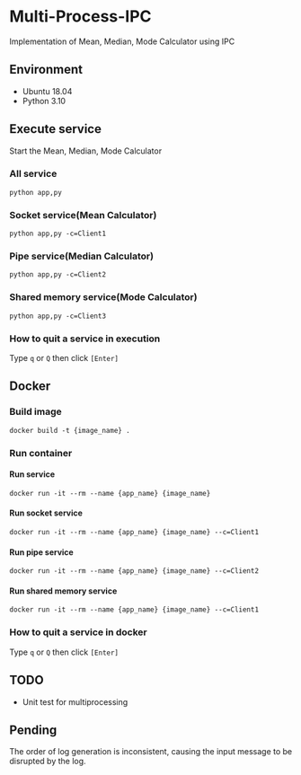 # Multi-Process-IPC
Implementation of Mean, Median, Mode Calculator using IPC

## Environment
* Ubuntu 18.04
* Python 3.10

## Execute service
Start the Mean, Median, Mode Calculator
### All service
`python app,py`

### Socket service(Mean Calculator)
`python app,py -c=Client1`

### Pipe service(Median Calculator)
`python app,py -c=Client2`

### Shared memory service(Mode Calculator)
`python app,py -c=Client3`

### How to quit a service in execution
Type `q` or `Q` then click `[Enter]`


## Docker
### Build image

`docker build -t {image_name} .`

### Run container
#### Run service
`docker run -it --rm --name {app_name} {image_name}`

#### Run socket service
`docker run -it --rm --name {app_name} {image_name} --c=Client1`
#### Run pipe service
`docker run -it --rm --name {app_name} {image_name} --c=Client2`
#### Run shared memory service
`docker run -it --rm --name {app_name} {image_name} --c=Client1`

### How to quit a service in docker
Type `q` or `Q` then click `[Enter]`

## TODO
* Unit test for multiprocessing

## Pending
The order of log generation is inconsistent, causing the input message to be disrupted by the log.